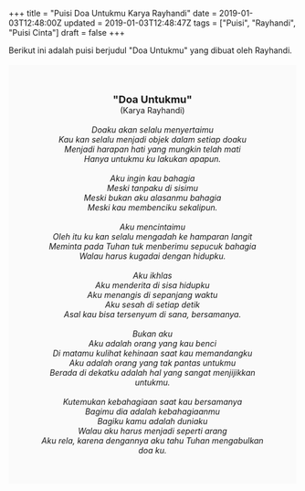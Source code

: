 +++
title = "Puisi Doa Untukmu Karya Rayhandi"
date = 2019-01-03T12:48:00Z
updated = 2019-01-03T12:48:47Z
tags = ["Puisi", "Rayhandi", "Puisi Cinta"]
draft = false
+++

<div dir="ltr" style="text-align: left;" trbidi="on"><div style="text-align: justify;">Berikut ini adalah puisi berjudul "Doa Untukmu" yang dibuat oleh Rayhandi.</div><br /><div style="background: #FAFAFA; font-size: 14px; height: auto; margin: 0 auto; padding: 50px; text-align: center; width: auto;"><span style="font-size: 18px;"><b>"Doa Untukmu"</b></span><br />(Karya Rayhandi)<br /><br /><i>Doaku akan selalu menyertaimu<br />Kau kan selalu menjadi objek dalam setiap doaku<br />Menjadi harapan hati yang mungkin telah mati<br />Hanya untukmu ku lakukan apapun.<br /><br />Aku ingin kau bahagia<br />Meski tanpaku di sisimu<br />Meski bukan aku alasanmu bahagia<br />Meski kau membenciku sekalipun.<br /><br />Aku mencintaimu<br />Oleh itu ku kan selalu mengadah ke hamparan langit<br />Meminta pada Tuhan tuk menberimu sepucuk bahagia<br />Walau harus kugadai dengan hidupku.<br /><br />Aku ikhlas<br />Aku menderita di sisa hidupku<br />Aku menangis di sepanjang waktu<br />Aku sesah di setiap detik<br />Asal kau bisa tersenyum di sana, bersamanya.<br /><br />Bukan aku<br />Aku adalah orang yang kau benci<br />Di matamu kulihat kehinaan saat kau memandangku<br />Aku adalah orang yang tak pantas untukmu<br />Berada di dekatku adalah hal yang sangat menjijikkan untukmu.<br /><br />Kutemukan kebahagiaan saat kau bersamanya<br />Bagimu dia adalah kebahagiaanmu<br />Bagiku kamu adalah duniaku<br />Walau aku harus menjadi seperti arang<br />Aku rela, karena dengannya aku tahu Tuhan mengabulkan doa ku.</i> </div></div>
